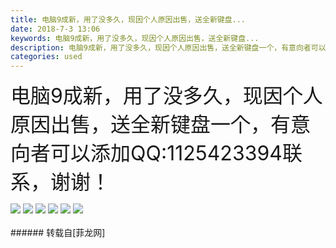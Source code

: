 ```yaml
---
title: 电脑9成新，用了没多久，现因个人原因出售，送全新键盘...
date: 2018-7-3 13:06
keywords: 电脑9成新，用了没多久，现因个人原因出售，送全新键盘...
description: 电脑9成新，用了没多久，现因个人原因出售，送全新键盘一个，有意向者可以添加QQ:1125423394联系，谢谢！
categories: used
---
```

<td class="t_f" id="postmessage_1474349">

<font size="6">电脑9成新，用了没多久，现因个人原因出售，送全新键盘一个，有意向者可以添加QQ:1125423394联系，谢谢！</font>

<img aid="871873" data-cf-modified-46ad3b124a0c250cb3ed3910-="" file="data/attachment/forum/201807/03/125922tztnwniu3qwzyt7p.jpg.thumb.jpg" id="aimg_871873" inpost="1" onclick="" onmouseover="" src="http://www.flw.ph/data/attachment/forum/201807/03/125922tztnwniu3qwzyt7p.jpg" style="cursor:pointer" zoomfile="data/attachment/forum/201807/03/125922tztnwniu3qwzyt7p.jpg"/>



<img aid="871872" data-cf-modified-46ad3b124a0c250cb3ed3910-="" file="data/attachment/forum/201807/03/125920u2zs6xxu4wsx4xj2.jpg.thumb.jpg" id="aimg_871872" inpost="1" onclick="" onmouseover="" src="http://www.flw.ph/data/attachment/forum/201807/03/125920u2zs6xxu4wsx4xj2.jpg" style="cursor:pointer" zoomfile="data/attachment/forum/201807/03/125920u2zs6xxu4wsx4xj2.jpg"/>



<img aid="871871" data-cf-modified-46ad3b124a0c250cb3ed3910-="" file="data/attachment/forum/201807/03/125917ak6o0euloukoddkr.jpg.thumb.jpg" id="aimg_871871" inpost="1" onclick="" onmouseover="" src="http://www.flw.ph/data/attachment/forum/201807/03/125917ak6o0euloukoddkr.jpg" style="cursor:pointer" zoomfile="data/attachment/forum/201807/03/125917ak6o0euloukoddkr.jpg"/>



<img aid="871870" data-cf-modified-46ad3b124a0c250cb3ed3910-="" file="data/attachment/forum/201807/03/125914ubte4fw0fy4wyfze.jpg.thumb.jpg" id="aimg_871870" inpost="1" onclick="" onmouseover="" src="http://www.flw.ph/data/attachment/forum/201807/03/125914ubte4fw0fy4wyfze.jpg" style="cursor:pointer" zoomfile="data/attachment/forum/201807/03/125914ubte4fw0fy4wyfze.jpg"/>



<img aid="871869" data-cf-modified-46ad3b124a0c250cb3ed3910-="" file="data/attachment/forum/201807/03/125910ty3of9bkzwahu2jf.jpg.thumb.jpg" id="aimg_871869" inpost="1" onclick="" onmouseover="" src="http://www.flw.ph/data/attachment/forum/201807/03/125910ty3of9bkzwahu2jf.jpg" style="cursor:pointer" zoomfile="data/attachment/forum/201807/03/125910ty3of9bkzwahu2jf.jpg"/>



<img aid="871868" data-cf-modified-46ad3b124a0c250cb3ed3910-="" file="data/attachment/forum/201807/03/125907gcvtli9hszlpg8c8.jpg.thumb.jpg" id="aimg_871868" inpost="1" onclick="" onmouseover="" src="http://www.flw.ph/data/attachment/forum/201807/03/125907gcvtli9hszlpg8c8.jpg" style="cursor:pointer" zoomfile="data/attachment/forum/201807/03/125907gcvtli9hszlpg8c8.jpg"/>


<br/>
<br/>
</td>
###### 转载自[菲龙网]